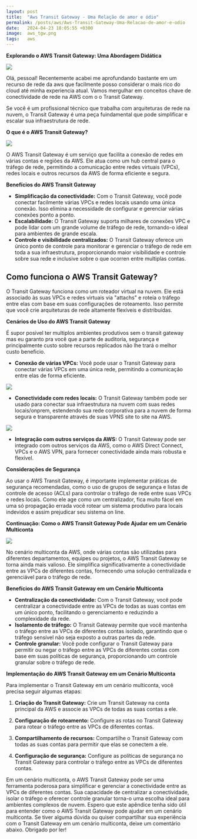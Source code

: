 ```yaml
---
layout: post
title:  "Aws Transit Gateway - Uma Relação de amor e ódio"
permalink: /posts/aws/Aws-Transit-Gateway-Uma-Relacao-de-amor-e-odio
date:   2024-04-23 18:05:55 +0300
image:  aws_tgw.png
tags:   aws
---
```



**Explorando o AWS Transit Gateway: Uma Abordagem Didática**

![](https://fortinetweb.s3.amazonaws.com/docs.fortinet.com/v2/resources/94c869ba-eb59-11ed-8e6d-fa163e15d75b/images/7d88e9b34034d92c061deaa22d357e56_SD-WAN%20TGW.png)

Olá, pessoal! Recentemente acabei me aprofundando bastante em um recurso de rede da aws que facilmente posso considerar o mais rico do cloud até minha experiencia atual. Vamos mergulhar em conceitos chave de conectividade de rede na AWS com o o Transit Gateway. 

Se você é um profissional técnico que trabalha com arquiteturas de rede na nuvem, o Transit Gateway é uma peça fuindamental que pode simplificar e escalar sua infraestrutura de rede.

**O que é o AWS Transit Gateway?**

![](https://miro.medium.com/v2/resize:fit:338/1*ID01qSrebIyJh9BumfxZlw.png)

O AWS Transit Gateway é um serviço que facilita a conexão de redes em várias contas e regiões da AWS. Ele atua como um hub central para o tráfego de rede, permitindo a comunicação entre redes virtuais (VPCs), redes locais e outros recursos da AWS de forma eficiente e segura.

**Benefícios do AWS Transit Gateway**

- **Simplificação da conectividade:** Com o Transit Gateway, você pode conectar facilmente várias VPCs e redes locais usando uma única conexão. Isso elimina a necessidade de configurar e gerenciar várias conexões ponto a ponto.
- **Escalabilidade:** O Transit Gateway suporta milhares de conexões VPC e pode lidar com um grande volume de tráfego de rede, tornando-o ideal para ambientes de grande escala.
- **Controle e visibilidade centralizados:** O Transit Gateway oferece um único ponto de controle para monitorar e gerenciar o tráfego de rede em toda a sua infraestrutura, proporcionando maior visibilidade e controle sobre sua rede e inclusive sobre o que ocorren entre multiplas contas.

## Como funciona o AWS Transit Gateway?

O Transit Gateway funciona como um roteador virtual na nuvem. Ele está associado às suas VPCs e redes virtuais via "attachs" e roteia o tráfego entre elas com base em suas configurações de roteamento. Isso permite que você crie arquiteturas de rede altamente flexíveis e distribuídas.

**Cenários de Uso do AWS Transit Gateway**

É supor posivel ter multiplos ambientes produtivos sem o transit gateway mas eu garanto pra você que a parte de auditoria, segurança e principalmente custo sobre recursos replicados não lhe trará o melhor custo beneficio.

- **Conexão de várias VPCs:** Você pode usar o Transit Gateway para conectar várias VPCs em uma única rede, permitindo a comunicação entre elas de forma eficiente.

![](https://docs.aws.amazon.com/images/prescriptive-guidance/latest/integrate-third-party-services/images/p3-3_transit-gateway.png)

- **Conectividade com redes locais:** O Transit Gateway também pode ser usado para conectar sua infraestrutura na nuvem com suas redes locais/onprem, estendendo sua rede corporativa para a nuvem de forma segura e transparente através de suas VPNS site to site na AWS.

![](https://miro.medium.com/v2/resize:fit:1400/1*DUXiU7kYRXzh4_A20VVDQQ.png)

- **Integração com outros serviços da AWS:** O Transit Gateway pode ser integrado com outros serviços da AWS, como o AWS Direct Connect, VPCs e o AWS VPN, para fornecer conectividade ainda mais robusta e flexível.

**Considerações de Segurança**

Ao usar o AWS Transit Gateway, é importante implementar práticas de segurança recomendadas, como o uso de grupos de segurança e listas de controle de acesso (ACLs) para controlar o tráfego de rede entre suas VPCs e redes locais. Como ele age como um centralizador, fica muito fácel em uma só propagação errada você rotear um sistema produtivo para locais indevidos e assim prejudicar seu sistema on line.

**Continuação: Como o AWS Transit Gateway Pode Ajudar em um Cenário Multiconta**

![](https://cdn-cybersecurity.att.com/blog-content/tgw_diagram.jpg)

No cenário multiconta da AWS, onde várias contas são utilizadas para diferentes departamentos, equipes ou projetos, o AWS Transit Gateway se torna ainda mais valioso. Ele simplifica significativamente a conectividade entre as VPCs de diferentes contas, fornecendo uma solução centralizada e gerenciável para o tráfego de rede.

**Benefícios do AWS Transit Gateway em um Cenário Multiconta**

- **Centralização da conectividade:** Com o Transit Gateway, você pode centralizar a conectividade entre as VPCs de todas as suas contas em um único ponto, facilitando o gerenciamento e reduzindo a complexidade da rede.
- **Isolamento de tráfego:** O Transit Gateway permite que você mantenha o tráfego entre as VPCs de diferentes contas isolado, garantindo que o tráfego sensível não seja exposto a outras partes da rede.
- **Controle granular:** Você pode configurar o Transit Gateway para permitir ou negar o tráfego entre as VPCs de diferentes contas com base em suas políticas de segurança, proporcionando um controle granular sobre o tráfego de rede.

**Implementação do AWS Transit Gateway em um Cenário Multiconta**

Para implementar o Transit Gateway em um cenário multiconta, você precisa seguir algumas etapas:

1. **Criação do Transit Gateway:** Crie um Transit Gateway na conta principal da AWS e associe as VPCs de todas as suas contas a ele.

2. **Configuração de roteamento:** Configure as rotas no Transit Gateway para rotear o tráfego entre as VPCs de diferentes contas.

3. **Compartilhamento de recursos:** Compartilhe o Transit Gateway com todas as suas contas para permitir que elas se conectem a ele.

4. **Configuração de segurança:** Configure as políticas de segurança no Transit Gateway para controlar o tráfego entre as VPCs de diferentes contas.

Em um cenário multiconta, o AWS Transit Gateway pode ser uma ferramenta poderosa para simplificar e gerenciar a conectividade entre as VPCs de diferentes contas. Sua capacidade de centralizar a conectividade, isolar o tráfego e oferecer controle granular torna-o uma escolha ideal para ambientes complexos de nuvem. Espero que este apêndice tenha sido útil para entender como o AWS Transit Gateway pode ajudar em um cenário multiconta. Se tiver alguma dúvida ou quiser compartilhar sua experiência com o Transit Gateway em um cenário multiconta, deixe um comentário abaixo. Obrigado por ler!

